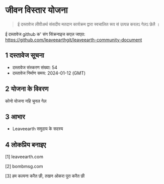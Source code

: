 # जीवन विस्तार योजना

>ई दस्तावेज लीवीअर्थ संसदीय मतदान कार्यक्रम द्वारा स्वचालित रूप स॑ उत्पन्न करलऽ गेलऽ छेलै ।

ई दस्तावेज github क' संग सिंक्रनाइज कएल जाएत: https://github.com/leaveearthgit/leaveearth-community-document

## 1 दस्तावेज सूचना

- दस्तावेज संस्करण संख्या: 54
- दस्तावेज निर्माण समय: 2024-01-12 (GMT)

## 2 योजना के विवरण

कोनो योजना नहि चुनल गेल

## 3 आभार
* Leaveearth समुदाय के सदस्य

## 4 लोकप्रिय बनाइए
[1] leaveearth.com

[2] bombmsg.com

[3] हम कल्पना करैत छी, तखन ओकरा पूरा करैत छी